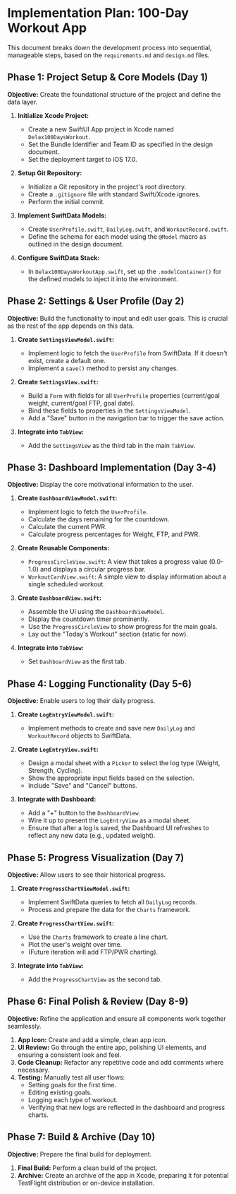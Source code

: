 # Implementation Plan: 100-Day Workout App

This document breaks down the development process into sequential, manageable steps, based on the `requirements.md` and `design.md` files.

## Phase 1: Project Setup & Core Models (Day 1)

**Objective:** Create the foundational structure of the project and define the data layer.

1.  **Initialize Xcode Project:**
    -   Create a new SwiftUI App project in Xcode named `Delax100DaysWorkout`.
    -   Set the Bundle Identifier and Team ID as specified in the design document.
    -   Set the deployment target to iOS 17.0.

2.  **Setup Git Repository:**
    -   Initialize a Git repository in the project's root directory.
    -   Create a `.gitignore` file with standard Swift/Xcode ignores.
    -   Perform the initial commit.

3.  **Implement SwiftData Models:**
    -   Create `UserProfile.swift`, `DailyLog.swift`, and `WorkoutRecord.swift`.
    -   Define the schema for each model using the `@Model` macro as outlined in the design document.

4.  **Configure SwiftData Stack:**
    -   In `Delax100DaysWorkoutApp.swift`, set up the `.modelContainer()` for the defined models to inject it into the environment.

## Phase 2: Settings & User Profile (Day 2)

**Objective:** Build the functionality to input and edit user goals. This is crucial as the rest of the app depends on this data.

1.  **Create `SettingsViewModel.swift`:**
    -   Implement logic to fetch the `UserProfile` from SwiftData. If it doesn't exist, create a default one.
    -   Implement a `save()` method to persist any changes.

2.  **Create `SettingsView.swift`:**
    -   Build a `Form` with fields for all `UserProfile` properties (current/goal weight, current/goal FTP, goal date).
    -   Bind these fields to properties in the `SettingsViewModel`.
    -   Add a "Save" button in the navigation bar to trigger the save action.

3.  **Integrate into `TabView`:**
    -   Add the `SettingsView` as the third tab in the main `TabView`.

## Phase 3: Dashboard Implementation (Day 3-4)

**Objective:** Display the core motivational information to the user.

1.  **Create `DashboardViewModel.swift`:**
    -   Implement logic to fetch the `UserProfile`.
    -   Calculate the days remaining for the countdown.
    -   Calculate the current PWR.
    -   Calculate progress percentages for Weight, FTP, and PWR.

2.  **Create Reusable Components:**
    -   `ProgressCircleView.swift`: A view that takes a progress value (0.0-1.0) and displays a circular progress bar.
    -   `WorkoutCardView.swift`: A simple view to display information about a single scheduled workout.

3.  **Create `DashboardView.swift`:**
    -   Assemble the UI using the `DashboardViewModel`.
    -   Display the countdown timer prominently.
    -   Use the `ProgressCircleView` to show progress for the main goals.
    -   Lay out the "Today's Workout" section (static for now).

4.  **Integrate into `TabView`:**
    -   Set `DashboardView` as the first tab.

## Phase 4: Logging Functionality (Day 5-6)

**Objective:** Enable users to log their daily progress.

1.  **Create `LogEntryViewModel.swift`:**
    -   Implement methods to create and save new `DailyLog` and `WorkoutRecord` objects to SwiftData.

2.  **Create `LogEntryView.swift`:**
    -   Design a modal sheet with a `Picker` to select the log type (Weight, Strength, Cycling).
    -   Show the appropriate input fields based on the selection.
    -   Include "Save" and "Cancel" buttons.

3.  **Integrate with Dashboard:**
    -   Add a "+" button to the `DashboardView`.
    -   Wire it up to present the `LogEntryView` as a modal sheet.
    -   Ensure that after a log is saved, the Dashboard UI refreshes to reflect any new data (e.g., updated weight).

## Phase 5: Progress Visualization (Day 7)

**Objective:** Allow users to see their historical progress.

1.  **Create `ProgressChartViewModel.swift`:**
    -   Implement SwiftData queries to fetch all `DailyLog` records.
    -   Process and prepare the data for the `Charts` framework.

2.  **Create `ProgressChartView.swift`:**
    -   Use the `Charts` framework to create a line chart.
    -   Plot the user's weight over time.
    -   (Future iteration will add FTP/PWR charting).

3.  **Integrate into `TabView`:**
    -   Add the `ProgressChartView` as the second tab.

## Phase 6: Final Polish & Review (Day 8-9)

**Objective:** Refine the application and ensure all components work together seamlessly.

1.  **App Icon:** Create and add a simple, clean app icon.
2.  **UI Review:** Go through the entire app, polishing UI elements, and ensuring a consistent look and feel.
3.  **Code Cleanup:** Refactor any repetitive code and add comments where necessary.
4.  **Testing:** Manually test all user flows:
    -   Setting goals for the first time.
    -   Editing existing goals.
    -   Logging each type of workout.
    -   Verifying that new logs are reflected in the dashboard and progress charts.

## Phase 7: Build & Archive (Day 10)

**Objective:** Prepare the final build for deployment.

1.  **Final Build:** Perform a clean build of the project.
2.  **Archive:** Create an archive of the app in Xcode, preparing it for potential TestFlight distribution or on-device installation.
